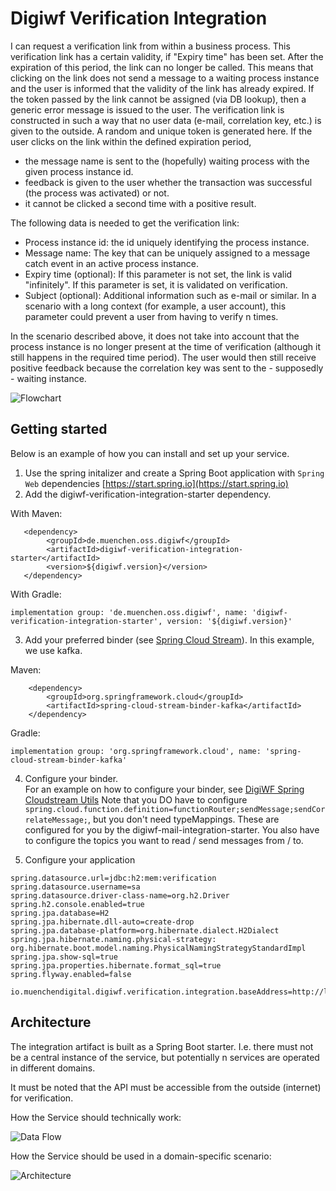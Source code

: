 # Digiwf Verification Integration


I can request a verification link from within a business process.
This verification link has a certain validity, if "Expiry time" has been set. After the expiration of this period, the link can no longer be called.
This means that clicking on the link does not send a message to a waiting process instance and the user is informed that the validity of the link has already expired.
If the token passed by the link cannot be assigned (via DB lookup), then a generic error message is issued to the user.
The verification link is constructed in such a way that no user data (e-mail, correlation key, etc.) is given to the outside. A random and unique token is generated here.
If the user clicks on the link within the defined expiration period,
* the message name is sent to the (hopefully) waiting process with the given process instance id.
* feedback is given to the user whether the transaction was successful (the process was activated) or not.
* it cannot be clicked a second time with a positive result.

The following data is needed to get the verification link:

* Process instance id: the id uniquely identifying the process instance.
* Message name: The key that can be uniquely assigned to a message catch event in an active process instance.
* Expiry time (optional): If this parameter is not set, the link is valid "infinitely". If this parameter is set, it is validated on verification.
* Subject (optional): Additional information such as e-mail or similar. In a scenario with a long context (for example, a user account), this parameter could prevent a user from having to verify n times.

In the scenario described above, it does not take into account that the process instance is no longer present at the time of verification (although it still happens in the required time period). The user would then still receive positive feedback because the correlation key was sent to the - supposedly - waiting instance.

![Flowchart](~@source/images/platform/integrations/verification/flowchart.png)

## Getting started

Below is an example of how you can install and set up your service.

1. Use the spring initalizer and create a Spring Boot application with `Spring Web`
   dependencies [https://start.spring.io](https://start.spring.io)
2. Add the digiwf-verification-integration-starter dependency.

With Maven:

```
   <dependency>
        <groupId>de.muenchen.oss.digiwf</groupId>
        <artifactId>digiwf-verification-integration-starter</artifactId>
        <version>${digiwf.version}</version>
   </dependency>
```

With Gradle:

```
implementation group: 'de.muenchen.oss.digiwf', name: 'digiwf-verification-integration-starter', version: '${digiwf.version}'
```

3. Add your preferred binder (see [Spring Cloud Stream](https://spring.io/projects/spring-cloud-stream)). In this
   example, we use kafka.

Maven:

 ```
     <dependency>
         <groupId>org.springframework.cloud</groupId>
         <artifactId>spring-cloud-stream-binder-kafka</artifactId>
     </dependency>
```

Gradle:

```
implementation group: 'org.springframework.cloud', name: 'spring-cloud-stream-binder-kafka'
```

4. Configure your binder.<br>
   For an example on how to configure your binder,
   see [DigiWF Spring Cloudstream Utils](https://github.com/it-at-m/digiwf-core/tree/dev/digiwf-libs/digiwf-spring-cloudstream-utils#getting-started)
   Note that you DO have to
   configure ```spring.cloud.function.definition=functionRouter;sendMessage;sendCorrelateMessage;```, but you don't need
   typeMappings. These are configured for you by the digiwf-mail-integration-starter. You also have to configure the
   topics you want to read / send messages from / to.

5. Configure your application

```
spring.datasource.url=jdbc:h2:mem:verification
spring.datasource.username=sa
spring.datasource.driver-class-name=org.h2.Driver
spring.h2.console.enabled=true
spring.jpa.database=H2
spring.jpa.hibernate.dll-auto=create-drop
spring.jpa.database-platform=org.hibernate.dialect.H2Dialect
spring.jpa.hibernate.naming.physical-strategy: org.hibernate.boot.model.naming.PhysicalNamingStrategyStandardImpl
spring.jpa.show-sql=true
spring.jpa.properties.hibernate.format_sql=true
spring.flyway.enabled=false

io.muenchendigital.digiwf.verification.integration.baseAddress=http://localhost:${server.port}
```

## Architecture

The integration artifact is built as a Spring Boot starter. I.e. there must not be a central instance of the service, but potentially n services are operated in different domains.

It must be noted that the API must be accessible from the outside (internet) for verification.

How the Service should technically work:

![Data Flow](~@source/images/platform/integrations/verification/dataflow.png)

How the Service should be used in a domain-specific scenario:

![Architecture](~@source/images/platform/integrations/verification/architecture.png)

